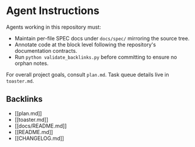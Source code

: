 # Agent Instructions

Agents working in this repository must:

- Maintain per-file SPEC docs under `docs/spec/` mirroring the source tree.
- Annotate code at the block level following the repository's documentation contracts.
- Run `python validate_backlinks.py` before committing to ensure no orphan notes.

For overall project goals, consult `plan.md`. Task queue details live in `toaster.md`.

## Backlinks
- [[plan.md]]
- [[toaster.md]]
- [[docs/README.md]]
- [[README.md]]
- [[CHANGELOG.md]]
